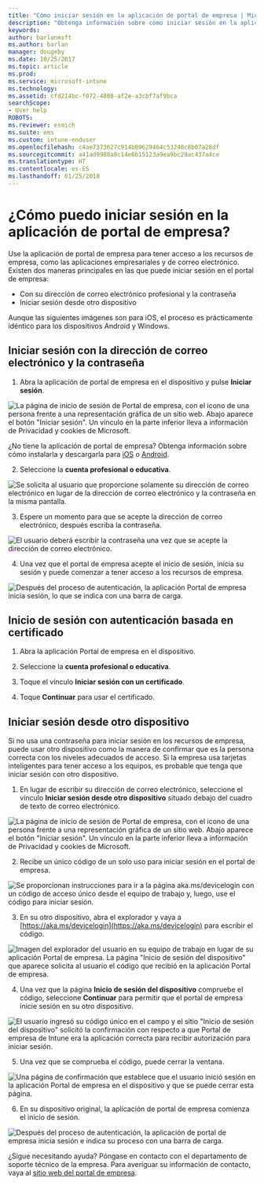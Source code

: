 ```yaml
---
title: "Cómo iniciar sesión en la aplicación de portal de empresa | Microsoft Docs"
description: "Obtenga información sobre cómo iniciar sesión en la aplicación Portal de empresa en distintas plataformas."
keywords: 
author: barlanmsft
ms.author: barlan
manager: dougeby
ms.date: 10/25/2017
ms.topic: article
ms.prod: 
ms.service: microsoft-intune
ms.technology: 
ms.assetid: cfd214bc-f072-4808-af2e-a3cbf7af9bca
searchScope:
- User help
ROBOTS: 
ms.reviewer: esmich
ms.suite: ems
ms.custom: intune-enduser
ms.openlocfilehash: c4ae7373627c914b89629464c53240c8b07a28df
ms.sourcegitcommit: a41ad9988a8c14e6b15123a9ea9bc29ac437a4ce
ms.translationtype: HT
ms.contentlocale: es-ES
ms.lasthandoff: 01/25/2018
---
```

# <a name="how-do-i-sign-in-to-the-company-portal-app---user-story-1132123--"></a>¿Cómo puedo iniciar sesión en la aplicación de portal de empresa? <!--User Story 1132123-->

Use la aplicación de portal de empresa para tener acceso a los recursos de empresa, como las aplicaciones empresariales y de correo electrónico. Existen dos maneras principales en las que puede iniciar sesión en el portal de empresa:

* Con su dirección de correo electrónico profesional y la contraseña
* Iniciar sesión desde otro dispositivo

Aunque las siguientes imágenes son para iOS, el proceso es prácticamente idéntico para los dispositivos Android y Windows.

## <a name="signing-in-with-your-email-address-and-password"></a>Iniciar sesión con la dirección de correo electrónico y la contraseña

1. Abra la aplicación de portal de empresa en el dispositivo y pulse **Iniciar sesión**.

  ![La página de inicio de sesión de Portal de empresa, con el icono de una persona frente a una representación gráfica de un sitio web. Abajo aparece el botón "Iniciar sesión". Un vínculo en la parte inferior lleva a información de Privacidad y cookies de Microsoft.](/intune/media/cp_ios_aad_signin_after_1704_001.png)

  ¿No tiene la aplicación de portal de empresa? Obtenga información sobre cómo instalarla y descargarla para [iOS](install-and-sign-in-to-the-intune-company-portal-app-ios.md) o [Android](install-the-company-portal-app-android.md).

2. Seleccione la **cuenta profesional o educativa**.

  ![Se solicita al usuario que proporcione solamente su dirección de correo electrónico en lugar de la dirección de correo electrónico y la contraseña en la misma pantalla.](/intune/media/cp_ios_aad_signin_after_1704_002.png)

3. Espere un momento para que se acepte la dirección de correo electrónico, después escriba la contraseña.

  ![El usuario deberá escribir la contraseña una vez que se acepte la dirección de correo electrónico.](/intune/media/cp_ios_aad_signin_after_1704_003.png)

4. Una vez que el portal de empresa acepte el inicio de sesión, inicia su sesión y puede comenzar a tener acceso a los recursos de empresa.   

  ![Después del proceso de autenticación, la aplicación Portal de empresa inicia sesión, lo que se indica con una barra de carga.](/intune/media/cp_ios_aad_signin_from_another_device_after_1704_007.png)

## <a name="signing-in-with-certificate-based-authentication"></a>Inicio de sesión con autenticación basada en certificado

1.  Abra la aplicación Portal de empresa en el dispositivo.

2.  Seleccione la **cuenta profesional o educativa**.

3.  Toque el vínculo **Iniciar sesión con un certificado**.

4.  Toque **Continuar** para usar el certificado.

## <a name="signing-in-from-another-device"></a>Iniciar sesión desde otro dispositivo

Si no usa una contraseña para iniciar sesión en los recursos de empresa, puede usar otro dispositivo como la manera de confirmar que es la persona correcta con los niveles adecuados de acceso. Si la empresa usa tarjetas inteligentes para tener acceso a los equipos, es probable que tenga que iniciar sesión con otro dispositivo.

1. En lugar de escribir su dirección de correo electrónico, seleccione el vínculo **Iniciar sesión desde otro dispositivo** situado debajo del cuadro de texto de correo electrónico.

  ![La página de inicio de sesión de Portal de empresa, con el icono de una persona frente a una representación gráfica de un sitio web. Abajo aparece el botón "Iniciar sesión". Un vínculo en la parte inferior lleva a información de Privacidad y cookies de Microsoft.](/intune/media/cp_ios_aad_signin_from_another_device_after_1704_001.png)

2. Recibe un único código de un solo uso para iniciar sesión en el portal de empresa.

  ![Se proporcionan instrucciones para ir a la página aka.ms/devicelogin con un código de acceso único desde el equipo de trabajo y, luego, use el código para iniciar sesión.](/intune/media/cp_ios_aad_signin_from_another_device_after_1704_003.png)

3. En su otro dispositivo, abra el explorador y vaya a [https://aka.ms/devicelogin](https://aka.ms/devicelogin) para escribir el código.

  ![Imagen del explorador del usuario en su equipo de trabajo en lugar de su aplicación Portal de empresa. La página "Inicio de sesión del dispositivo" que aparece solicita al usuario el código que recibió en la aplicación Portal de empresa.](/intune/media/cp_ios_aad_signin_from_another_device_after_1704_004.png)

4. Una vez que la página **Inicio de sesión del dispositivo** compruebe el código, seleccione __Continuar__ para permitir que el portal de empresa inicie sesión en su otro dispositivo.

  ![El usuario ingresó su código único en el campo y el sitio "Inicio de sesión del dispositivo" solicitó la confirmación con respecto a que Portal de empresa de Intune era la aplicación correcta para recibir autorización para iniciar sesión.](/intune/media/cp_ios_aad_signin_from_another_device_after_1704_005.png)

5. Una vez que se comprueba el código, puede cerrar la ventana.

  ![Una página de confirmación que establece que el usuario inició sesión en la aplicación Portal de empresa en el dispositivo y que se puede cerrar esta página.](/intune/media/cp_ios_aad_signin_from_another_device_after_1704_006.png)

6. En su dispositivo original, la aplicación de portal de empresa comienza el inicio de sesión.

  ![Después del proceso de autenticación, la aplicación de portal de empresa inicia sesión e indica su proceso con una barra de carga.](/intune/media/cp_ios_aad_signin_from_another_device_after_1704_007.png)

¿Sigue necesitando ayuda? Póngase en contacto con el departamento de soporte técnico de la empresa. Para averiguar su información de contacto, vaya al [sitio web del portal de empresa](https://portal.manage.microsoft.com#HelpDeskDialog).
